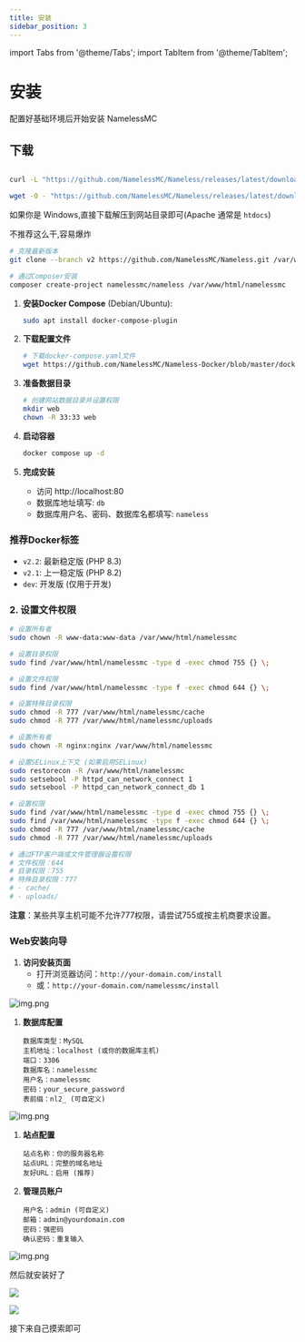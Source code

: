 ```yaml
---
title: 安装
sidebar_position: 3
---
```


import Tabs from '@theme/Tabs';
import TabItem from '@theme/TabItem';

# 安装

配置好基础环境后开始安装 NamelessMC

## 下载

<Tabs groupId="download-method">
<TabItem value="direct" label="直接下载">


```bash

curl -L "https://github.com/NamelessMC/Nameless/releases/latest/download/nameless-deps-dist.tar.xz" | tar --xz --extract --directory=/var/www/html --file -

wget -O - "https://github.com/NamelessMC/Nameless/releases/latest/download/nameless-deps-dist.tar.xz" | tar --xz --extract --directory=/var/www/html --file -

```

如果你是 Windows,直接下载解压到网站目录即可(Apache 通常是 `htdocs`)

</TabItem>
<TabItem value="git" label="Git">

不推荐这么干,容易爆炸

```bash
# 克隆最新版本
git clone --branch v2 https://github.com/NamelessMC/Nameless.git /var/www/html/namelessmc
```

</TabItem>
<TabItem value="composer" label="Composer">

```bash
# 通过Composer安装
composer create-project namelessmc/nameless /var/www/html/namelessmc
```

</TabItem>
<TabItem value="docker" label="Docker">

1. **安装Docker Compose** (Debian/Ubuntu):
   ```bash
   sudo apt install docker-compose-plugin
   ```

2. **下载配置文件**
   ```bash
   # 下载docker-compose.yaml文件
   wget https://github.com/NamelessMC/Nameless-Docker/blob/master/docker-compose.yaml
   ```

3. **准备数据目录**
   ```bash
   # 创建网站数据目录并设置权限
   mkdir web
   chown -R 33:33 web
   ```

4. **启动容器**
   ```bash
   docker compose up -d
   ```

5. **完成安装**
   - 访问 http://localhost:80
   - 数据库地址填写: `db`
   - 数据库用户名、密码、数据库名都填写: `nameless`

### 推荐Docker标签
- `v2.2`: 最新稳定版 (PHP 8.3)
- `v2.1`: 上一稳定版 (PHP 8.2)  
- `dev`: 开发版 (仅用于开发)

</TabItem>
</Tabs>

### 2. 设置文件权限

<Tabs groupId="operating-systems">
<TabItem value="ubuntu" label="Ubuntu/Debian">

```bash
# 设置所有者
sudo chown -R www-data:www-data /var/www/html/namelessmc

# 设置目录权限
sudo find /var/www/html/namelessmc -type d -exec chmod 755 {} \;

# 设置文件权限
sudo find /var/www/html/namelessmc -type f -exec chmod 644 {} \;

# 设置特殊目录权限
sudo chmod -R 777 /var/www/html/namelessmc/cache
sudo chmod -R 777 /var/www/html/namelessmc/uploads
```

</TabItem>
<TabItem value="centos" label="CentOS/Rocky Linux">

```bash
# 设置所有者
sudo chown -R nginx:nginx /var/www/html/namelessmc

# 设置SELinux上下文 (如果启用SELinux)
sudo restorecon -R /var/www/html/namelessmc
sudo setsebool -P httpd_can_network_connect 1
sudo setsebool -P httpd_can_network_connect_db 1

# 设置权限
sudo find /var/www/html/namelessmc -type d -exec chmod 755 {} \;
sudo find /var/www/html/namelessmc -type f -exec chmod 644 {} \;
sudo chmod -R 777 /var/www/html/namelessmc/cache
sudo chmod -R 777 /var/www/html/namelessmc/uploads
```

</TabItem>
<TabItem value="shared" label="共享主机">

```bash
# 通过FTP客户端或文件管理器设置权限
# 文件权限：644
# 目录权限：755
# 特殊目录权限：777
# - cache/
# - uploads/
```

**注意**：某些共享主机可能不允许777权限，请尝试755或按主机商要求设置。

</TabItem>
</Tabs>

### Web安装向导

1. **访问安装页面**
   - 打开浏览器访问：`http://your-domain.com/install`
   - 或：`http://your-domain.com/namelessmc/install`

![img.png](_images/img-2.png)

1. **数据库配置**
   ```text
   数据库类型：MySQL
   主机地址：localhost (或你的数据库主机)
   端口：3306
   数据库名：namelessmc
   用户名：namelessmc
   密码：your_secure_password
   表前缀：nl2_ (可自定义)
   ```
   
![img.png](_images/img-3.png)

1. **站点配置**
   ```text
   站点名称：你的服务器名称
   站点URL：完整的域名地址
   友好URL：启用 (推荐)
   ```

1. **管理员账户**
   ```text
   用户名：admin (可自定义)
   邮箱：admin@yourdomain.com
   密码：强密码
   确认密码：重复输入
   ```
![img.png](_images/img-.png)

然后就安装好了

![](_images/img_1.png)

![](_images/img_2.png)

接下来自己摸索即可